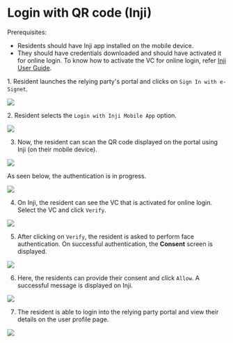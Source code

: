 # Login with QR code (Inji)

Prerequisites:

* Residents should have Inji app installed on the mobile device.
* They should have credentials downloaded and should have activated it for online login. To know how to activate the VC for online login, refer [Inji User Guide](https://docs.mosip.io/1.2.0/modules/inji-user-guide#wallet-binding-flow).

1\. Resident launches the relying party's portal and clicks on `Sign In with e-Signet`.

![](\_images/new1-healthservices.png)

2\. Resident selects the `Login with Inji Mobile App` option.

![](\_images/new2-esignetlogin.png)

3. Now, the resident can scan the QR code displayed on the portal using Inji (on their mobile device).

![](\_images/new3-esignetlogin-inji.png)

As seen below, the authentication is in progress.

![](\_images/new4-esignetlogin-inji-authenticating.png)

4. On Inji, the resident can see the VC that is activated for online login. Select the VC and click `Verify`.

![](\_images/esignet-inji1.png)

5. After clicking on `Verify`, the resident is asked to perform face authentication. On successful authentication, the **Consent** screen is displayed.

![](\_images/esignet-inji2.png)

6. Here, the residents can provide their consent and click `Allow`. A successful message is displayed on Inji.

![](\_images/6-consent.png)

7. The resident is able to login into the relying party portal and view their details on the user profile page.

![](\_images/7.final.png)

